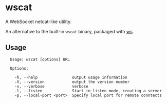 wscat
=====

A WebSocket netcat-like utility.

An alternative to the built-in `wscat` binary, packaged with [ws](http://einaros.github.com/ws/).

Usage
-----

```
  Usage: wscat [options] URL

  Options:

    -h, --help               output usage information
    -V, --version            output the version number
    -v, --verbose            verbose
    -l, --listen             Start in listen mode, creating a server
    -p, --local-port <port>  Specify local port for remote conntects
```
